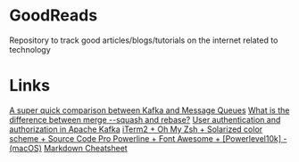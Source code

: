 # GoodReads
Repository to track good articles/blogs/tutorials on the internet related to technology


# Links

[A super quick comparison between Kafka and Message Queues](https://hackernoon.com/a-super-quick-comparison-between-kafka-and-message-queues-e69742d855a8)
[What is the difference between merge --squash and rebase?](https://stackoverflow.com/questions/2427238/what-is-the-difference-between-merge-squash-and-rebase)
[User authentication and authorization in Apache Kafka](https://developer.ibm.com/components/kafka/tutorials/kafka-authn-authz/)
[iTerm2 + Oh My Zsh + Solarized color scheme + Source Code Pro Powerline + Font Awesome + [Powerlevel10k] - (macOS)](https://gist.github.com/kevin-smets/8568070)
[Markdown Cheatsheet](https://github.com/adam-p/markdown-here/wiki/Markdown-Cheatsheet#lines)
